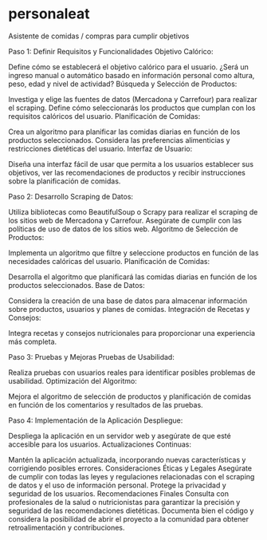 # personaleat
Asistente de comidas / compras para cumplir objetivos

Paso 1: Definir Requisitos y Funcionalidades
Objetivo Calórico:

Define cómo se establecerá el objetivo calórico para el usuario. ¿Será un ingreso manual o automático basado en información personal como altura, peso, edad y nivel de actividad?
Búsqueda y Selección de Productos:

Investiga y elige las fuentes de datos (Mercadona y Carrefour) para realizar el scraping.
Define cómo seleccionarás los productos que cumplan con los requisitos calóricos del usuario.
Planificación de Comidas:

Crea un algoritmo para planificar las comidas diarias en función de los productos seleccionados.
Considera las preferencias alimenticias y restricciones dietéticas del usuario.
Interfaz de Usuario:

Diseña una interfaz fácil de usar que permita a los usuarios establecer sus objetivos, ver las recomendaciones de productos y recibir instrucciones sobre la planificación de comidas.

Paso 2: Desarrollo
Scraping de Datos:

Utiliza bibliotecas como BeautifulSoup o Scrapy para realizar el scraping de los sitios web de Mercadona y Carrefour.
Asegúrate de cumplir con las políticas de uso de datos de los sitios web.
Algoritmo de Selección de Productos:

Implementa un algoritmo que filtre y seleccione productos en función de las necesidades calóricas del usuario.
Planificación de Comidas:

Desarrolla el algoritmo que planificará las comidas diarias en función de los productos seleccionados.
Base de Datos:

Considera la creación de una base de datos para almacenar información sobre productos, usuarios y planes de comidas.
Integración de Recetas y Consejos:

Integra recetas y consejos nutricionales para proporcionar una experiencia más completa.


Paso 3: Pruebas y Mejoras
Pruebas de Usabilidad:

Realiza pruebas con usuarios reales para identificar posibles problemas de usabilidad.
Optimización del Algoritmo:

Mejora el algoritmo de selección de productos y planificación de comidas en función de los comentarios y resultados de las pruebas.


Paso 4: Implementación de la Aplicación
Despliegue:

Despliega la aplicación en un servidor web y asegúrate de que esté accesible para los usuarios.
Actualizaciones Continuas:

Mantén la aplicación actualizada, incorporando nuevas características y corrigiendo posibles errores.
Consideraciones Éticas y Legales
Asegúrate de cumplir con todas las leyes y regulaciones relacionadas con el scraping de datos y el uso de información personal.
Protege la privacidad y seguridad de los usuarios.
Recomendaciones Finales
Consulta con profesionales de la salud o nutricionistas para garantizar la precisión y seguridad de las recomendaciones dietéticas.
Documenta bien el código y considera la posibilidad de abrir el proyecto a la comunidad para obtener retroalimentación y contribuciones.
